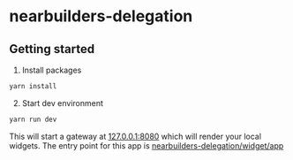# nearbuilders-delegation

## Getting started

1. Install packages

```cmd
yarn install
```

2. Start dev environment

```cmd
yarn run dev
```

This will start a gateway at [127.0.0.1:8080](http://127.0.0.1:8080) which will render your local widgets. The entry point for this app is [nearbuilders-delegation/widget/app](http://127.0.0.1:8080/nearbuilders-delegation/widget/app)
